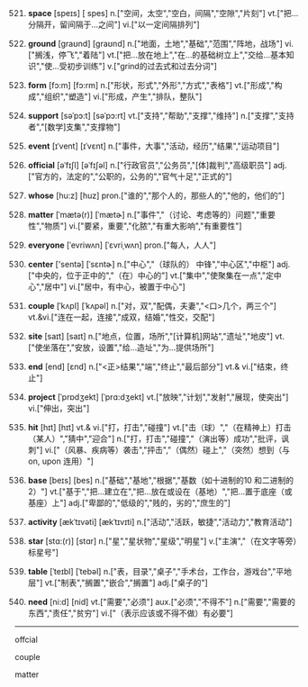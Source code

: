 521. **space**
[speɪs]  [ spes]
n.["空间，太空","空白，间隔","空隙","片刻"]  vt.["把…分隔开，留间隔于…之间"]  vi.["以一定间隔排列"]  

522. **ground**
[graʊnd]  [ɡraʊnd]
n.["地面，土地","基础","范围","阵地，战场"]  vi.["搁浅，停飞","着陆"]  vt.["把…放在地上","在…的基础树立上","交给…基本知识","使…受初步训练"]  v.["grind的过去式和过去分词"]  

523. **form**
[fɔ:m]  [fɔ:rm]
n.["形状，形式","外形","方式","表格"]  vt.["形成","构成","组织","塑造"]  vi.["形成，产生","排队，整队"]  

524. **support**
[səˈpɔ:t]  [səˈpɔ:rt]
vt.["支持","帮助","支撑","维持"]  n.["支撑","支持者","[数学]支集","支撑物"]  

525. **event**
[ɪˈvent]  [ɪˈvɛnt]
n.["事件，大事","活动，经历","结果","运动项目"]  

526. **official**
[əˈfɪʃl]  [əˈfɪʃəl]
n.["行政官员","公务员","[体]裁判","高级职员"]  adj.["官方的，法定的","公职的，公务的","官气十足","正式的"]  

527. **whose**
[hu:z]  [huz]
pron.["谁的","那个人的，那些人的","他的，他们的"]  

528. **matter**
[ˈmætə(r)]  [ˈmætɚ]
n.["事件","（讨论、考虑等的）问题","重要性","物质"]  vi.["要紧，重要","化脓","有重大影响","有重要性"]  

529. **everyone**
[ˈevriwʌn]  [ˈɛvriˌwʌn]
pron.["每人，人人"]  

530. **center**
['sentə]  [ˈsɛntɚ]
n.["中心","（球队的） 中锋","中心区","中枢"]  adj.["中央的，位于正中的","（在）中心的"]  vt.["集中","使聚集在一点","定中心","居中"]  vi.["居中，有中心，被置于中心"]  

531. **couple**
[ˈkʌpl]  [ˈkʌpəl]
n.["对，双","配偶，夫妻","<口>几个，两三个"]  vt.&vi.["连在一起，连接","成双，结婚","性交，交配"]  

532. **site**
[saɪt]  [saɪt]
n.["地点，位置，场所","[计算机]网站","遗址","地皮"]  vt.["使坐落在","安放，设置","给…造址","为…提供场所"]  

533. **end**
[end]  [ɛnd]
n.["<正>结果","端","终止","最后部分"]  vt.& vi.["结束，终止"]  

534. **project**
[ˈprɒdʒekt]  [ˈprɑ:dʒekt]
vt.["放映","计划","发射","展现，使突出"]  vi.["伸出，突出"]  

535. **hit**
[hɪt]  [hɪt]
vt.& vi.["打，打击","碰撞"]  vt.["击（球）","（在精神上）打击（某人）","猜中","迎合"]  n.["打，打击","碰撞","（演出等）成功","批评，讽刺"]  vi.["（风暴、疾病等）袭击","抨击","（偶然）碰上","（突然）想到（与 on, upon 连用）"]  

536. **base**
[beɪs]  [bes]
n.["基础","基地","根据","基数（如十进制的10 和二进制的2）"]  vt.["基于","把…建立在","把…放在或设在（基地）","把…置于底座（或基座）上"]  adj.["卑鄙的","低级的","贱的，劣的","庶生的"]  

537. **activity**
[ækˈtɪvəti]  [ækˈtɪvɪti]
n.["活动","活跃，敏捷","活动力","教育活动"]  

538. **star**
[stɑ:(r)]  [stɑr]
n.["星","星状物","星级","明星"]  v.["主演","（在文字等旁）标星号"]  

539. **table**
[ˈteɪbl]  [ˈtebəl]
n.["表，目录","桌子","手术台，工作台，游戏台","平地层"]  vt.["制表","搁置","嵌合","搁置"]  adj.["桌子的"]  

540. **need**
[ni:d]  [nid]
vt.["需要","必须"]  aux.["必须","不得不"]  n.["需要","需要的东西","责任","贫穷"]  vi.["（表示应该或不得不做）有必要"]  



---

offcial

couple

matter

